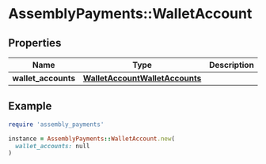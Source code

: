 # AssemblyPayments::WalletAccount

## Properties

| Name | Type | Description | Notes |
| ---- | ---- | ----------- | ----- |
| **wallet_accounts** | [**WalletAccountWalletAccounts**](WalletAccountWalletAccounts.md) |  | [optional] |

## Example

```ruby
require 'assembly_payments'

instance = AssemblyPayments::WalletAccount.new(
  wallet_accounts: null
)
```

